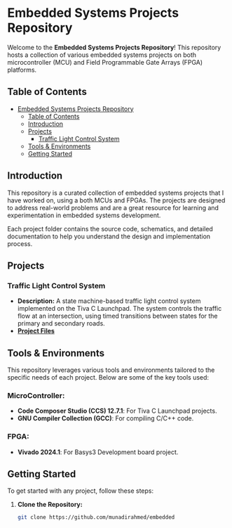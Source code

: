 # Embedded Systems Projects Repository

Welcome to the **Embedded Systems Projects Repository**! This repository hosts a collection of various embedded systems projects on both microcontroller (MCU) and Field Programmable Gate Arrays (FPGA) platforms. 

## Table of Contents

- [Embedded Systems Projects Repository](#embedded-systems-projects-repository)
  - [Table of Contents](#table-of-contents)
  - [Introduction](#introduction)
  - [Projects](#projects)
    - [Traffic Light Control System](#traffic-light-control-system)
  - [Tools \& Environments](#tools--environments)
  - [Getting Started](#getting-started)

## Introduction

This repository is a curated collection of embedded systems projects that I have worked on, using a both MCUs and FPGAs. The projects are designed to address real-world problems and are a great resource for learning and experimentation in embedded systems development.

Each project folder contains the source code, schematics, and detailed documentation to help you understand the design and implementation process.

## Projects

### Traffic Light Control System

- **Description:** A state machine-based traffic light control system implemented on the Tiva C Launchpad. The system controls the traffic flow at an intersection, using timed transitions between states for the primary and secondary roads.
- [**Project Files**](/TrafficLight)

## Tools & Environments

This repository leverages various tools and environments tailored to the specific needs of each project. Below are some of the key tools used:

### MicroController:
- **Code Composer Studio (CCS) 12.7.1**: For Tiva C Launchpad projects.
- **GNU Compiler Collection (GCC)**: For compiling C/C++ code.

### FPGA:
- **Vivado 2024.1**: For Basys3 Development board project.

## Getting Started

To get started with any project, follow these steps:

1. **Clone the Repository:**
   ```bash
   git clone https://github.com/munadirahmed/embedded

